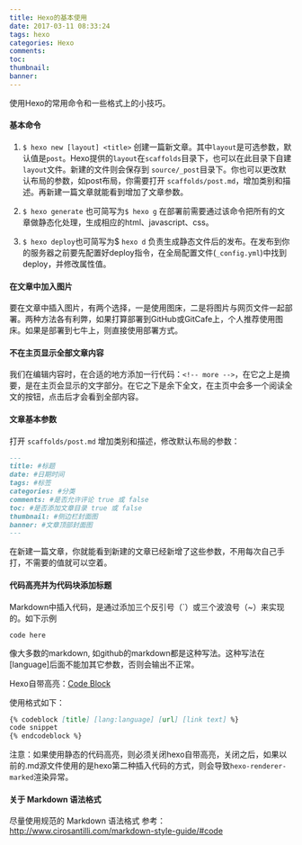 ```yaml
---
title: Hexo的基本使用
date: 2017-03-11 08:33:24
tags: hexo
categories: Hexo 
comments:
toc:
thumbnail:
banner:
---
```


使用Hexo的常用命令和一些格式上的小技巧。

<!--more -->

#### 基本命令
1. `$ hexo new [layout] <title>` 创建一篇新文章。其中`layout`是可选参数，默认值是`post`。Hexo提供的`layout`在`scaffolds`目录下，也可以在此目录下自建`layout`文件。新建的文件则会保存到 `source/_post`目录下。你也可以更改默认布局的参数，如post布局，你需要打开 `scaffolds/post.md`，增加类别和描述。再新建一篇文章就能看到增加了文章参数。

2. `$ hexo generate` 也可简写为`$ hexo g` 在部署前需要通过该命令把所有的文章做静态化处理，生成相应的html、javascript、css。

3. `$ hexo deploy`也可简写为$ `hexo d` 负责生成静态文件后的发布。在发布到你的服务器之前要先配置好deploy指令，在全局配置文件(`_config.yml`)中找到deploy，并修改属性值。


#### 在文章中加入图片
要在文章中插入图片，有两个选择，一是使用图床，二是将图片与网页文件一起部署。两种方法各有利弊，如果打算部署到GitHub或GitCafe上，个人推荐使用图床。如果是部署到七牛上，则直接使用部署方式。


#### 不在主页显示全部文章内容
我们在编辑内容时，在合适的地方添加一行代码：`<!-- more -->`，在它之上是摘要，是在主页会显示的文字部分。在它之下是余下全文，在主页中会多一个阅读全文的按钮，点击后才会看到全部内容。

#### 文章基本参数
打开 `scaffolds/post.md` 增加类别和描述，修改默认布局的参数：

```markdown post.md
---
title: #标题
date: #日期时间
tags: #标签
categories: #分类
comments: #是否允许评论 true 或 false
toc: #是否添加文章目录 true 或 false
thumbnail: #侧边栏封面图
banner: #文章顶部封面图
---
```
在新建一篇文章，你就能看到新建的文章已经新增了这些参数，不用每次自己手打，不需要的值就可以空着。

#### 代码高亮并为代码块添加标题
Markdown中插入代码，是通过添加三个反引号（`）或三个波浪号（~）来实现的。如下示例

``` [language] 
code here 
```
像大多数的markdown, 如github的markdown都是这种写法。这种写法在[language]后面不能加其它参数，否则会输出不正常。

Hexo自带高亮：[Code Block](https://hexo.io/docs/tag-plugins.html#Code-Block)

使用格式如下：

```markdown
{% codeblock [title] [lang:language] [url] [link text] %}
code snippet
{% endcodeblock %}
```

注意：如果使用静态的代码高亮，则必须关闭hexo自带高亮，关闭之后，如果以前的.md源文件使用的是hexo第二种插入代码的方式，则会导致`hexo-renderer-marked`渲染异常。


#### 关于 Markdown 语法格式
尽量使用规范的 Markdown 语法格式
参考：http://www.cirosantilli.com/markdown-style-guide/#code

